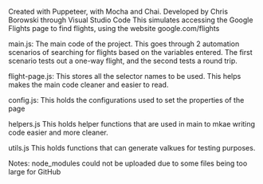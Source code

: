 Created with Puppeteer, with Mocha and Chai. Developed by Chris Borowski through Visual Studio Code
This simulates accessing the Google Flights page to find flights, using the website google.com/flights

main.js:
The main code of the project. This goes through 2 automation scenarios of searching for flights based
on the variables entered. The first scenario tests out a one-way flight, and the second tests a round
trip.

flight-page.js:
This stores all the selector names to be used. This helps makes the main code cleaner and easier to read.

config.js:
This holds the configurations used to set the properties of the page

helpers.js
This holds helper functions that are used in main to mkae writing code easier and more cleaner.

utils.js
This holds functions that can generate valkues for testing purposes.

Notes: node_modules could not be uploaded due to some files being too large for GitHub
